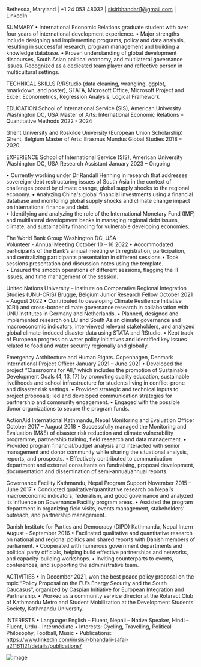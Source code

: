  
Bethesda, Maryland | +1 24 053 48032 | sisirbhandari1@gmail.com | LinkedIn

SUMMARY
•	International Economic Relations graduate student with over four years of international development experience. 
•	Major strengths include designing and implementing programs, policy and data analysis, resulting in successful research, program management and building a knowledge database. 
•	Proven understanding of global development discourses, South Asian political economy, and multilateral governance issues. Recognized as a dedicated team player and reflective person in multicultural settings.
 
TECHNICAL SKILLS
R/RStudio (data cleaning, wrangling, ggplot, rmarkdown, and poster), STATA, Microsoft Office, Microsoft Project and Excel, Econometrics, Regression Analysis, Logical Framework

EDUCATION
School of International Service (SIS), American University                                                                         Washington DC, USA
Master of Arts: International Economic Relations – Quantitative Methods	    2022 - 2024

Ghent University and Roskilde University (European Union Scholarship)                                                Ghent, Belgium
Master of Arts: Erasmus Mundus Global Studies	                   2018 – 2020

EXPERIENCE
School of International Service (SIS), American University                                                          Washington DC, USA
Research Assistant                                                                                                                            January 2023 – Ongoing
 
•	Currently working under Dr Randall Henning in research that addresses sovereign-debt restructuring issues of South Asia in the context of challenges posed by climate change, global supply shocks to the regional economy.
•	Analyzing China's global financial investments using a financial database and monitoring global supply shocks and climate change impact on international finance and debt.  
•	Identifying and analyzing the role of the International Monetary Fund (IMF) and multilateral development banks in managing regional debt issues, climate, and sustainability financing for vulnerable developing economies.

The World Bank Group			                                                                                Washington DC, USA	 
Volunteer - Annual Meeting                                                                                                                 October 10 – 16 2022
•	Accommodated participants of the Bank’s annual meeting with registration, participation, and centralizing participants presentation in different sessions
•	Took sessions presentation and discussion notes using the template.  
•	Ensured the smooth operations of different sessions, flagging the IT issues, and time management of the session. 

United Nations University – Institute on Comparative Regional Integration Studies (UNU-CRIS)   Brugge, Belgium
Junior Research Fellow                                                                                                              October 2021 – August 2022
•	Contributed to developing Climate Resilience Initiative (CRI) and cross-border climate governance research in collaboration with UNU institutes in Germany and Netherlands. 
•	Planned, designed and implemented research on EU and South Asian climate governance and macroeconomic indicators, interviewed relevant stakeholders, and analyzed global climate-induced disaster data using STATA and RStudio.
•	Kept track of European progress on water policy initiatives and identified key issues related to food and water security regionally and globally. 

Emergency Architecture and Human Rights.                                                                                Copenhagen, Denmark
International Project Officer 							                       January 2021 – June 2021
•	Developed the project “Classrooms for All,” which includes the promotion of Sustainable Development Goals (4, 13, 17) by promoting quality education, sustainable livelihoods and school infrastructure for students living in conflict-prone and disaster risk settings. 
•	Provided strategic and technical inputs to project proposals; led and developed communication strategies for partnership and community engagement. 
•	Engaged with the possible donor organizations to secure the program funds.

ActionAid International                                                                                                                          Kathmandu, Nepal
Monitoring and Evaluation Officer                                                                                          October 2017 – August 2018
•	Successfully managed the Monitoring and Evaluation (M&E) of disaster risk reduction and climate vulnerability programme, partnership training, field research and data management. 
•	Provided program financial/budget analysis and interacted with senior management and donor community while sharing the situational analysis, reports, and prospects. 
•	Effectively contributed to communication department and external consultants on fundraising, proposal development, documentation and dissemination of semi-annual/annual reports.

Governance Facility							                                             Kathmandu, Nepal
Program Support                                                                                                                       November 2015 – June 2017
•	Conducted qualitative/quantitative research on Nepal’s macroeconomic indicators, federalism, and good governance and analyzed its influence on Governance Facility program areas. 
•	Assisted the program department in organizing field visits, events management, stakeholders’ outreach, and partnership management.

Danish Institute for Parties and Democracy (DIPD) 	                                                                       Kathmandu, Nepal 
Intern                                                                                                                                                August - September 2016
•	Facilitated qualitative and quantitative research on national and regional politics and shared reports with Danish members of parliament. 
•	Cooperated with numerous government departments and political party officials, helping build effective partnerships and networks, and capacity-building workshops.
•	Inviting counterparts to events, conferences, and supporting the administrative team.

ACTIVITIES
•	In December 2021, won the best peace policy proposal on the topic “Policy Proposal on the EU’s Energy Security and the South Caucasus”, organized by Caspian Initiative for European Integration and Partnership.
•	Worked as a community service director at the Rotaract Club of Kathmandu Metro and Student Mobilization at the Development Students Society, Kathmandu University. 

INTERESTS
•	Language: English – Fluent, Nepali – Native Speaker, Hindi – Fluent, Urdu - Intermediate
•	Interests:  Cycling, Travelling, Political Philosophy, Football, Music
•	Publications: https://www.linkedin.com/in/sisir-bhandari-safal-a21161121/details/publications/  

![image](https://user-images.githubusercontent.com/123516904/237016402-6a89996f-f259-43a1-9658-fe4e6539a083.png)

